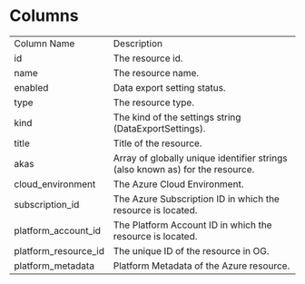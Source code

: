 # Columns  

<table>
	<tr><td>Column Name</td><td>Description</td></tr>
	<tr><td>id</td><td>The resource id.</td></tr>
	<tr><td>name</td><td>The resource name.</td></tr>
	<tr><td>enabled</td><td>Data export setting status.</td></tr>
	<tr><td>type</td><td>The resource type.</td></tr>
	<tr><td>kind</td><td>The kind of the settings string (DataExportSettings).</td></tr>
	<tr><td>title</td><td>Title of the resource.</td></tr>
	<tr><td>akas</td><td>Array of globally unique identifier strings (also known as) for the resource.</td></tr>
	<tr><td>cloud_environment</td><td>The Azure Cloud Environment.</td></tr>
	<tr><td>subscription_id</td><td>The Azure Subscription ID in which the resource is located.</td></tr>
	<tr><td>platform_account_id</td><td>The Platform Account ID in which the resource is located.</td></tr>
	<tr><td>platform_resource_id</td><td>The unique ID of the resource in OG.</td></tr>
	<tr><td>platform_metadata</td><td>Platform Metadata of the Azure resource.</td></tr>
</table>